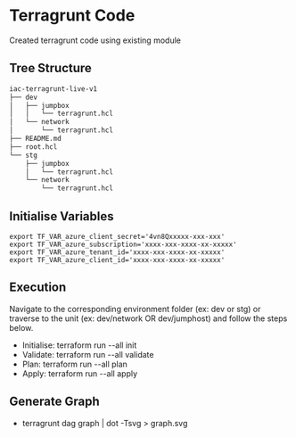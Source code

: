 # Terragrunt Code

Created terragrunt code using existing module

## Tree Structure

```bash
iac-terragrunt-live-v1
├── dev
│   ├── jumpbox
│   │   └── terragrunt.hcl
│   └── network
│       └── terragrunt.hcl
├── README.md
├── root.hcl
└── stg
    ├── jumpbox
    │   └── terragrunt.hcl
    └── network
        └── terragrunt.hcl
```

## Initialise Variables

```shell
export TF_VAR_azure_client_secret='4vn8Qxxxxx-xxx-xxx'
export TF_VAR_azure_subscription='xxxx-xxx-xxxx-xx-xxxxx'
export TF_VAR_azure_tenant_id='xxxx-xxx-xxxx-xx-xxxxx'
export TF_VAR_azure_client_id='xxxx-xxx-xxxx-xx-xxxxx'
```

## Execution

Navigate to the corresponding environment folder (ex: dev or stg) or traverse to the unit (ex: dev/network OR dev/jumphost) and follow the steps below.

- Initialise: terraform run --all init
- Validate: terraform run --all validate
- Plan: terraform run --all plan
- Apply: terraform run --all apply

## Generate Graph

- terragrunt dag graph | dot -Tsvg > graph.svg
